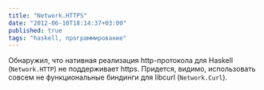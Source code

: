 ```yaml
---
title: "Network.HTTPS"
date: "2012-06-10T18:14:37+03:00"
published: true
tags: "haskell, программирование"
---
```


Обнаружил, что нативная реализация http-протокола для Haskell (`Network.HTTP`) не поддерживает https. Придется, видимо,
использовать совсем не функциональные биндинги для libcurl (`Network.Curl`).